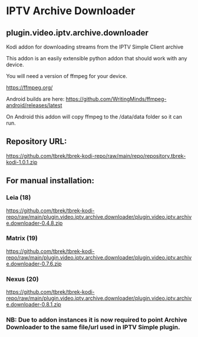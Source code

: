 # IPTV Archive Downloader
## plugin.video.iptv.archive.downloader

Kodi addon for downloading streams from the IPTV Simple Client archive

This addon is an easily extensible python addon that should work with any device.

You will need a version of ffmpeg for your device.

https://ffmpeg.org/

Android builds are here: https://github.com/WritingMinds/ffmpeg-android/releases/latest

On Android this addon will copy ffmpeg to the /data/data folder so it can run.


## Repository URL:
https://github.com/tbrek/tbrek-kodi-repo/raw/main/repo/repository.tbrek-kodi-1.0.1.zip


## For manual installation:

### Leia (18)
https://github.com/tbrek/tbrek-kodi-repo/raw/main/plugin.video.iptv.archive.downloader/plugin.video.iptv.archive.downloader-0.4.8.zip

### Matrix (19)
https://github.com/tbrek/tbrek-kodi-repo/raw/main/plugin.video.iptv.archive.downloader/plugin.video.iptv.archive.downloader-0.7.6.zip

### Nexus (20)
https://github.com/tbrek/tbrek-kodi-repo/raw/main/plugin.video.iptv.archive.downloader/plugin.video.iptv.archive.downloader-0.8.1.zip

### NB: Due to addon instances it is now required to point Archive Downloader to the same file/url used in IPTV Simple plugin.
